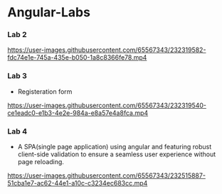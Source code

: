 # Angular-Labs



### Lab 2

https://user-images.githubusercontent.com/65567343/232319582-fdc74e1e-745a-435e-b050-1a8c8366fe78.mp4



### Lab 3
* Registeration form

https://user-images.githubusercontent.com/65567343/232319540-ce1eadc0-e1b3-4e2e-984a-e8a57e4a8fca.mp4



### Lab 4
* A SPA(single page application) using angular and featuring robust client-side validation to ensure a seamless user experience without page reloading.

https://user-images.githubusercontent.com/65567343/232515887-51cba1e7-ac62-44e1-a10c-c3234ec683cc.mp4

